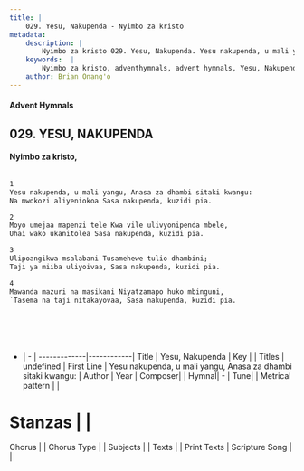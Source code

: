 ```yaml
---
title: |
    029. Yesu, Nakupenda - Nyimbo za kristo
metadata:
    description: |
        Nyimbo za kristo 029. Yesu, Nakupenda. Yesu nakupenda, u mali yangu, Anasa za dhambi sitaki kwangu: Na mwokozi aliyeniokoa Sasa nakupenda, kuzidi pia.  
    keywords:  |
        Nyimbo za kristo, adventhymnals, advent hymnals, Yesu, Nakupenda, Yesu nakupenda, u mali yangu, Anasa za dhambi sitaki kwangu:. 
    author: Brian Onang'o
---
```


#### Advent Hymnals
## 029. YESU, NAKUPENDA
####  Nyimbo za kristo,

```txt

1
Yesu nakupenda, u mali yangu, Anasa za dhambi sitaki kwangu:
Na mwokozi aliyeniokoa Sasa nakupenda, kuzidi pia.

2
Moyo umejaa mapenzi tele Kwa vile ulivyonipenda mbele,
Uhai wako ukanitolea Sasa nakupenda, kuzidi pia.

3
Ulipoangikwa msalabani Tusamehewe tulio dhambini;
Taji ya miiba uliyoivaa, Sasa nakupenda, kuzidi pia.

4
Mawanda mazuri na masikani Niyatzamapo huko mbinguni,
`Tasema na taji nitakayovaa, Sasa nakupenda, kuzidi pia.







```

- |   -  |
-------------|------------|
Title | Yesu, Nakupenda |
Key |  |
Titles | undefined |
First Line | Yesu nakupenda, u mali yangu, Anasa za dhambi sitaki kwangu: |
Author | 
Year | 
Composer| |
Hymnal|  - |
Tune|  |
Metrical pattern | |
# Stanzas |  |
Chorus |  |
Chorus Type |  |
Subjects | |
Texts |  |
Print Texts | 
Scripture Song |  |
    
